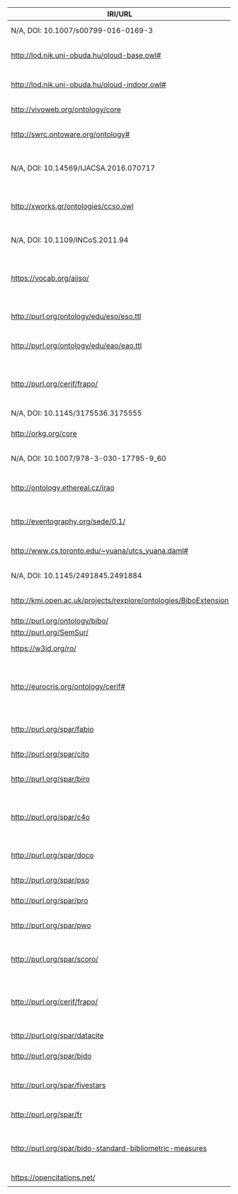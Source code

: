 | IRI/URL                                                          | usable resource                                                                                                                              | Acronym       | Name                                                              |
|------------------------------------------------------------------|----------------------------------------------------------------------------------------------------------------------------------------------|---------------|-------------------------------------------------------------------|
| N/A, DOI: 10.1007/s00799-016-0169-3                              | http://isdb.cs.aueb.gr/scholarlyontology/ScholarlyOntology                                                                                   | SO            | Scholarly Ontology                                                |
| http://lod.nik.uni-obuda.hu/oloud-base.owl#                      | http://lod.nik.uni-obuda.hu/oloud-base.owl#                                                                                                  | OLOUD-BASE    | Ontology for Linked Open University Data                          |
| http://lod.nik.uni-obuda.hu/oloud-indoor.owl#                    | http://lod.nik.uni-obuda.hu/oloud-indoor.owl#                                                                                                | OLOUD-LOC     | Ontology for Linked Open University Data                          |
| http://vivoweb.org/ontology/core                                 | https://duraspace.org/wp-content/uploads/2020/02/vivo.owl                                                                                    | VIVO          | VIVO-ISF Ontology                                                 |
| http://swrc.ontoware.org/ontology#                               | https://www.researchgate.net/publication/220773756_The_SWRC_Ontology_-_Semantic_Web_for_Research_Communities                                 | SWRC          | Semantic Web for Research Communities                             |
| N/A, DOI: 10.14569/IJACSA.2016.070717                            | https://www.researchgate.net/publication/305818745_Ontology_for_Academic_Program_Accreditation                                               | ABET          | Ontology for Academic Program Accreditation                       |
| http://xworks.gr/ontologies/ccso.owl                             | http://xworks.gr/ontologies/ccso.owl                                                                                                         | CCSO          | Curriculum, Course, and Syllabus Ontology                         |
| N/A, DOI: 10.1109/INCoS.2011.94                                  | https://www.semanticscholar.org/paper/FOAF-Academic-Ontology%3A-A-Vocabulary-for-the-Kalemi-Martiri/bbe40c40ee1fd2deb5a879d99ed31ff00037eae5 | FOAF-Academic | FOAF-Academic Ontology                                            |
| https://vocab.org/aiiso/                                         | https://vocab.org/aiiso/schema-20080925.rdf                                                                                                  | AIISO         | Academic Institution Internal Structure Ontology                  |
| http://purl.org/ontology/edu/eso/eso.ttl                         | https://github.com/tetherless-world/education-standards-ontology/blob/master/ont/eso.ttl                                                     | ESO           | Education Standards Ontology                                      |
| http://purl.org/ontology/edu/eao/eao.ttl                         | https://github.com/tetherless-world/education-standards-ontology/blob/master/ont/eao.ttl                                                     | EAO           | Education Application Ontology                                    |
| http://purl.org/cerif/frapo/                                     | https://sparontologies.github.io/frapo/current/frapo.html                                                                                    | FRAPO         | Funding, Research Administration and Projects Ontology            |
| N/A, DOI: 10.1145/3175536.3175555                                | https://www.researchgate.net/publication/319449170_Ontology_for_the_personal_learning_environments_in_the_development_of_thesis_projects     | PLET4Thesis   | PLET4Thesis                                                       |
| http://orkg.org/core                                             | https://gitlab.com/TIBHannover/orkg/orkg-ontology/-/blob/master/orkg-core.ttl                                                                | ORKG          | Open Research Knowledge Graph                                     |
| N/A, DOI: 10.1007/978-3-030-17795-9_60                           | -                                                                                                                                            | RPO           | Researcher Profile Ontology                                       |
| http://ontology.ethereal.cz/irao                                 | https://w3id.org/def/InformaticsResearchArtifactsOntology                                                                                    | IRAO          | Informatics Research Artifacts Ontology                           |
| http://eventography.org/sede/0.1/                                | https://www.researchgate.net/publication/200704228_SEDE_An_ontology_for_scholarly_event_description                                          | SEDE          | Scholarly Event Description Ontology                              |
| http://www.cs.toronto.edu/~yuana/utcs_yuana.daml#                | http://www.cs.toronto.edu/~yuana/researchCenter/yuanaOnto.html                                                                               | OAD           | Ontology for Academic Department                                  |
| N/A, DOI: 10.1145/2491845.2491884                                | https://kopernio.com/viewer?doi=10.1145%2F2491845.2491884&token=WzI0MDgxNDIsIjEwLjExNDUvMjQ5MTg0NS4yNDkxODg0Il0.4_tDo-1HwCggGolS2XTubglnTbA  | AcademIS      | AcademIS                                                          |
| http://kmi.open.ac.uk/projects/rexplore/ontologies/BiboExtension | https://cso.kmi.open.ac.uk/downloads                                                                                                         | CSO           | The Computer Science Ontology                                     |
| http://purl.org/ontology/bibo/                                   | https://www.dublincore.org/specifications/bibo/bibo/bibo.rdf.xml                                                                             | BIBO          | Bibontology                                                       |
| http://purl.org/SemSur/                                          | https://saidfathalla.github.io/SemSur/doc/                                                                                                   | SemSur        | SemSur                                                            |
| https://w3id.org/ro/                                             | https://raw.github.com/wf4ever/ro/0.1/ro.owl                                                                                                 | RO            | Research Object Ontology                                          |
| http://eurocris.org/ontology/cerif#                              | https://www.eurocris.org/ontologies/cerif/                                                                                                   | CERIF         | The Common European Research Information Format Ontology          |
| http://purl.org/spar/fabio                                       | https://github.com/SPAROntologies/fabio                                                                                                      | FaBiO         | FRBR-aligned Bibliographic Ontology                               |
| http://purl.org/spar/cito                                        | https://github.com/SPAROntologies/cito                                                                                                       | CiTO          | Citation Typing Ontology                                          |
| http://purl.org/spar/biro                                        | https://github.com/SPAROntologies/biro                                                                                                       | BiRO          | Bibliographic Reference Ontology                                  |
| http://purl.org/spar/c4o                                         | https://github.com/SPAROntologies/c4oo                                                                                                       | C4O           | Citation Counting and Context Characterisation Ontology           |
| http://purl.org/spar/doco                                        | https://github.com/SPAROntologies/doco                                                                                                       | DoCO          | Document Components Ontology                                      |
| http://purl.org/spar/pso                                         | https://github.com/SPAROntologies/pso                                                                                                        | PSO           | Publishing Status Ontology                                        |
| http://purl.org/spar/pro                                         | https://github.com/SPAROntologies/pro                                                                                                        | PRO           | Publishing Roles Ontology                                         |
| http://purl.org/spar/pwo                                         | https://github.com/SPAROntologies/pwo                                                                                                        | PWO           | Publishing Workflow Ontology                                      |
| http://purl.org/spar/scoro/                                      | https://github.com/SPAROntologies/scoro                                                                                                      | SCoRO         | Scholarly Contributions and Roles Ontology                        |
| http://purl.org/cerif/frapo/                                     | https://github.com/SPAROntologies/frapo                                                                                                      | FRAPO         | Funding, Research Administration and Projects Ontology            |
| http://purl.org/spar/datacite                                    | https://sparontologies.github.io/datacite/current/datacite.html                                                                              | DO            | DataCite Ontology                                                 |
| http://purl.org/spar/bido                                        | https://sparontologies.github.io/bido/current/bido.html                                                                                      | BiDO          | Bibliometric Data Ontology                                        |
| http://purl.org/spar/fivestars                                   | https://sparontologies.github.io/fivestars/current/fivestars.html                                                                            | FiveStars     | Five Stars of Online Research Articles Ontology                   |
| http://purl.org/spar/fr                                          | http://fairreviews.linkeddata.es/def/core/index.html                                                                                         | FR            | FAIR* Reviews Ontology                                            |
| http://purl.org/spar/bido-standard-bibliometric-measures         | https://github.com/SPAROntologies/bido-standard-bibliometric-measures                                                                        | BSBM          | Extension of the BiDO Ontology to Represent Scientific Production |
| https://opencitations.net/                                       | http://opencitations.net/                                                                                                                    | OCO           | OpenCitations                                                     |
|                                                                  |                                                                                                                                              |               |                                                                   |
